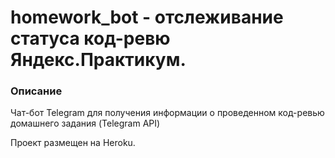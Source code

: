 # homework_bot - отслеживание статуса код-ревю Яндекс.Практикум.

### Описание

Чат-бот Telegram для получения информации о проведенном код-ревью домашнего задания (Telegram API)

Проект размещен на Heroku.
